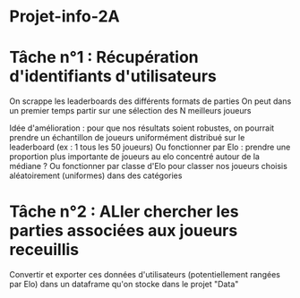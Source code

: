 # Projet-info-2A


# Tâche n°1 : Récupération d'identifiants d'utilisateurs 
On scrappe les leaderboards des différents formats de parties 
On peut dans un premier temps partir sur une sélection des N meilleurs joueurs 

Idée d'amélioration : pour que nos résultats soient robustes, on pourrait prendre un échantillon de joueurs uniformément distribué sur le leaderboard (ex : 1 tous les 50 joueurs)
Ou fonctionner par Elo : prendre une proportion plus importante de joueurs au elo concentré autour de la médiane ? 
Ou fonctionner par classe d'Elo pour classer nos joueurs choisis aléatoirement (uniformes) dans des catégories


# Tâche n°2 : ALler chercher les parties associées aux joueurs receuillis
Convertir et exporter ces données d'utilisateurs (potentiellement rangées par Elo) dans un dataframe qu'on stocke dans le projet "Data"
